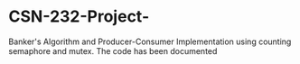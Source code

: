 # CSN-232-Project-
Banker's Algorithm and Producer-Consumer Implementation using counting semaphore and mutex. The code has been documented
